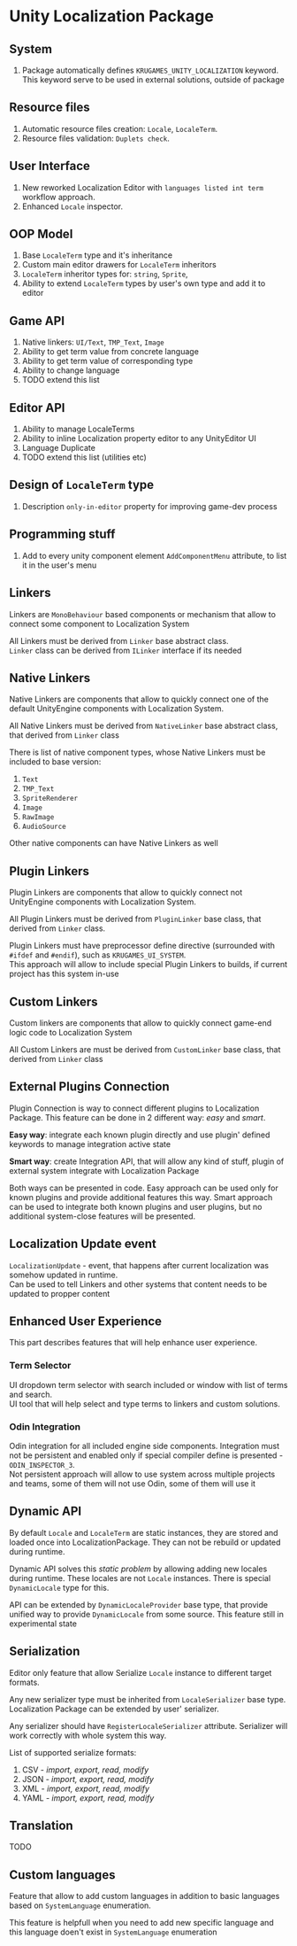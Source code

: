 # Unity Localization Package 

## System
1. Package automatically defines `KRUGAMES_UNITY_LOCALIZATION` keyword. 
   This keyword serve to be used in external solutions, outside of package

## Resource files
1. Automatic resource files creation: `Locale`, `LocaleTerm`.
1. Resource files validation: `Duplets check`.

## User Interface
1. New reworked Localization Editor 
   with `languages listed int term` workflow approach.
2. Enhanced `Locale` inspector.

## OOP Model
1. Base `LocaleTerm` type and it's inheritance
1. Custom main editor drawers for `LocaleTerm` inheritors
1. `LocaleTerm` inheritor types for: `string`, `Sprite`,
1. Ability to extend `LocaleTerm` types by user's own type and add it to editor

## Game API
1. Native linkers: `UI/Text`, `TMP_Text`, `Image`
2. Ability to get term value from concrete language
3. Ability to get term value of corresponding type
4. Ability to change language
5. TODO extend this list

## Editor API
1. Ability to manage LocaleTerms
2. Ability to inline Localization property editor to any UnityEditor UI 
3. Language Duplicate
4. TODO extend this list (utilities etc)

## Design of `LocaleTerm` type
1. Description `only-in-editor` property for improving game-dev process

## Programming stuff
1. Add to every unity component element `AddComponentMenu` attribute, 
   to list it in the user's menu

## Linkers
Linkers are `MonoBehaviour` based components or mechanism that
allow to connect some component to Localization System  

All Linkers must be derived from `Linker` base abstract class.  
`Linker` class can be derived from `ILinker` interface if its needed

## Native Linkers
Native Linkers are components that
allow to quickly connect one of the default
UnityEngine components with Localization System.  

All Native Linkers must be derived from `NativeLinker` base abstract class,
that derived from `Linker` class

There is list of native component types, whose Native Linkers must
be included to base version:
1. `Text`
1. `TMP_Text`
1. `SpriteRenderer`
1. `Image`
1. `RawImage`
1. `AudioSource`

Other native components can have Native Linkers as well

## Plugin Linkers
Plugin Linkers are components that allow to quickly connect
not UnityEngine components with Localization System.  

All Plugin Linkers must be derived from `PluginLinker` base
class, that derived from `Linker` class.  

Plugin Linkers must have preprocessor define directive
(surrounded with `#ifdef` and `#endif`),
such as `KRUGAMES_UI_SYSTEM`.  
This approach will allow to
include special Plugin Linkers to builds, if
current project has this system in-use

## Custom Linkers
Custom linkers are components that allow to quickly connect
game-end logic code to Localization System

All Custom Linkers are must be derived from `CustomLinker` base class,
that derived from `Linker` class

## External Plugins Connection
Plugin Connection is way to connect different plugins to 
Localization Package.
This feature can be done in 2 different way: _easy_ and _smart_.  

**Easy way**: integrate each known plugin directly and 
use plugin' defined keywords to manage integration active state

**Smart way**: create Integration API, that will allow
any kind of stuff, plugin of external system integrate with Localization Package

Both ways can be presented in code. 
Easy approach can be used only for known plugins and provide additional features this way.
Smart approach can be used to integrate both known plugins and user plugins, 
but no additional system-close features will be presented.

## Localization Update event
`LocalizationUpdate` - event, that happens after current
localization was somehow updated in runtime.  
Can be used to tell Linkers and other systems that content needs
to be updated to propper content

## Enhanced User Experience
This part describes features that will
help enhance user experience.

### Term Selector
UI dropdown term selector with search included
or window with list of terms and search.  
UI tool that will help select and type terms to linkers
and custom solutions.

### Odin Integration
Odin integration for all included engine side components.
Integration must not be persistent and enabled only if
special compiler define is presented - `ODIN_INSPECTOR_3`.  
Not persistent approach will allow to use system across
multiple projects and teams, some of them will not use Odin,
some of them will use it

## Dynamic API
By default `Locale` and `LocaleTerm` are static instances,
they are stored and loaded once into LocalizationPackage.
They can not be rebuild or updated during runtime.

Dynamic API solves this _static problem_ by allowing adding
new locales during runtime. These locales are not `Locale`
instances. There is special `DynamicLocale` type for this.

API can be extended by `DynamicLocaleProvider` base type, that provide
unified way to provide `DynamicLocale` from some source.
This feature still in experimental state

## Serialization
Editor only feature that allow Serialize `Locale` instance
to different target formats.

Any new serializer type must be inherited from `LocaleSerializer` base type.  
Localization Package can be extended by user' serializer.  

Any serializer should have `RegisterLocaleSerializer` attribute.
Serializer will work correctly with whole system this way.

List of supported serialize formats:
1. CSV - _import, export, read, modify_
2. JSON - _import, export, read, modify_
3. XML - _import, export, read, modify_
4. YAML - _import, export, read, modify_

## Translation
TODO

## Custom languages
Feature that allow to add custom languages in addition to basic languages based on `SystemLanguage` enumeration.

This feature is helpfull when you need to add new specific language and this language doen't exist in `SystemLanguage` enumeration